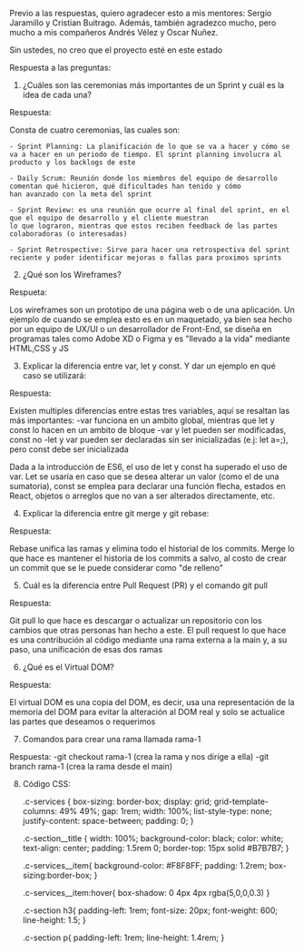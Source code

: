 Previo a las respuestas, quiero agradecer esto a mis mentores: Sergio Jaramillo y Cristian Buitrago. Además, también agradezco mucho, pero mucho a mis compañeros Andrés Vélez y Oscar Nuñez.

Sin ustedes, no creo que el proyecto esté en este estado

Respuesta a las preguntas:

1. ¿Cuáles son las ceremonias más importantes de un Sprint y cuál es la idea de cada una?

Respuesta:

Consta de cuatro ceremonias, las cuales son:

    - Sprint Planning: La planificación de lo que se va a hacer y cómo se va a hacer en un periodo de tiempo. El sprint planning involucra al producto y los backlogs de este

    - Daily Scrum: Reunión donde los miembros del equipo de desarrollo comentan qué hicieron, qué dificultades han tenido y cómo
    han avanzado con la meta del sprint

    - Sprint Review: es una reunión que ocurre al final del sprint, en el que el equipo de desarrollo y el cliente muestran
    lo que lograron, mientras que estos reciben feedback de las partes colaboradoras (o interesadas)

    - Sprint Retrospective: Sirve para hacer una retrospectiva del sprint reciente y poder identificar mejoras o fallas para proximos sprints

2. ¿Qué son los Wireframes?

Respueta:

Los wireframes son un prototipo de una página web o de una aplicación. Un ejemplo de cuando se emplea esto es en un maquetado,
ya bien sea hecho por un equipo de UX/UI o un desarrollador de Front-End, se diseña en programas tales como Adobe XD o Figma y
es "llevado a la vida" mediante HTML,CSS y JS

3. Explicar la diferencia entre var, let y const. Y dar un ejemplo en qué caso se utilizará:

Respuesta:

Existen multiples diferencias entre estas tres variables, aquí se resaltan las más importantes:
-var funciona en un ambito global, mientras que let y const lo hacen en un ambito de bloque
-var y let pueden ser modificadas, const no
-let y var pueden ser declaradas sin ser inicializadas (e.j: let a=;), pero const debe ser inicializada

Dada a la introducción de ES6, el uso de let y const ha superado el uso de var. Let se usaría en caso que se desea alterar un valor
(como el de una sumatoria), const se emplea para declarar una función flecha, estados en React, objetos o arreglos que no van a ser alterados directamente, etc.

4. Explicar la diferencia entre git merge y git rebase:

Respuesta:

Rebase unifica las ramas y elimina todo el historial de los commits. Merge lo que hace es mantener el historia de los commits a salvo, al costo de crear un commit que se le puede considerar como "de relleno"

5. Cuál es la diferencia entre Pull Request (PR) y el comando git pull

Respuesta:

Git pull lo que hace es descargar o actualizar un repositorio con los cambios que otras personas han hecho a este. El pull request
lo que hace es una contribución al código mediante una rama externa a la main y, a su paso, una unificación de esas dos ramas

6. ¿Qué es el Virtual DOM?

Respuesta:

El virtual DOM es una copia del DOM, es decir, usa una representación de la memoria del DOM para evitar la alteración
al DOM real y solo se actualice las partes que deseamos o requerimos

7. Comandos para crear una rama llamada rama-1

Respuesta:
-git checkout rama-1 (crea la rama y nos dirige a ella)
-git branch rama-1 (crea la rama desde el main)

8. Código CSS:

   .c-services {
   box-sizing: border-box;
   display: grid;
   grid-template-columns: 49% 49%;
   gap: 1rem;
   width: 100%;
   list-style-type: none;
   justify-content: space-between;
   padding: 0;
   }

   .c-section\_\_title {
   width: 100%;
   background-color: black;
   color: white;
   text-align: center;
   padding: 1.5rem 0;
   border-top: 15px solid #B7B7B7;
   }

   .c-services\_\_item{
   background-color: #F8F8FF;
   padding: 1.2rem;
   box-sizing:border-box;
   }

   .c-services\_\_item:hover{
   box-shadow: 0 4px 4px rgba(5,0,0,0.3)
   }

   .c-section h3{
   padding-left: 1rem;
   font-size: 20px;
   font-weight: 600;
   line-height: 1.5;
   }

   .c-section p{
   padding-left: 1rem;
   line-height: 1.4rem;
   }
